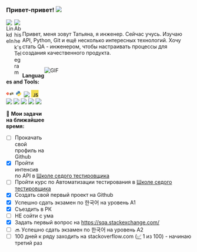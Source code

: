 ### Привет-привет! <img src="https://media.giphy.com/media/hvRJCLFzcasrR4ia7z/giphy.gif" width="25px">
<!--- <a href="https://vk.com/mistress_tatiana_a">
  <img align="left" alt="VKontakte" width="22px" src="https://cdn.jsdelivr.net/npm/simple-icons@v3/icons/vk.svg" />
</a> --->
<a href="https://www.linkedin.com/in/misstatiana">
  <img align="left" alt="LinkdeIn" width="22px" src="https://cdn.jsdelivr.net/npm/simple-icons@v3/icons/linkedin.svg" />
</a>
<a href="https://t.me/mistressTatiana">
  <img align="left" alt="Abhishek's Telegram" width="22px" src="https://cdn.jsdelivr.net/npm/simple-icons@v3/icons/telegram.svg" />
</a>
<!--- <a href="https://www.instagram.com/your_profile">
  <img align="left" alt="Instagram" width="22px" src="https://cdn.jsdelivr.net/npm/simple-icons@v3/icons/instagram.svg" />
</a> --->

<br />

Привет, меня зовут Татьяна, я инженер. Сейчас учусь. Изучаю API, Python, Git и ещё несколько интересных технологий. Хочу стать QA - инженером, чтобы настраивать процессы для создания качественного продукта.

<br />

<img align="right" alt="GIF" src="https://raw.githubusercontent.com/kalashnikov-ulmic/kalashnikov-ulmic/main/%D0%A3%D1%87%D1%83%D1%81%D1%8C%20%D0%BD%D0%B0%20Slurm.png?raw=true" width="400" height="280" />
  
**Languages and Tools:**  

<code><img height="20" src="https://raw.githubusercontent.com/github/explore/80688e429a7d4ef2fca1e82350fe8e3517d3494d/topics/git/git.png"></code>
<code><img height="20" src="https://raw.githubusercontent.com/github/explore/80688e429a7d4ef2fca1e82350fe8e3517d3494d/topics/python/python.png"></code>
<code><img height="20" src="https://styles.redditmedia.com/t5_2s0l3/styles/communityIcon_wwkcaxh9s5a61.png?width=256&s=889d93fe4d8a77a1d9e0103e47bff2ee9298b026"></code>
<code><img height="20" src="https://raw.githubusercontent.com/github/explore/80688e429a7d4ef2fca1e82350fe8e3517d3494d/topics/javascript/javascript.png"></code>
<code><img height="20" src="https://cdn-icons-png.flaticon.com/512/136/136528.png"></code>
<code><img height="20" src="https://cdn-icons-png.flaticon.com/512/5968/5968242.png"></code>
<code><img height="20" src="https://avatars.githubusercontent.com/u/10251060?s=200&v=4"></code>
<code><img height="20" src="https://cacm.acm.org/system/assets/0003/9221/021521_Fiverr_Pascal.large.jpg?1613514238&1613514237"></code>
<code><img height="20" src="https://upload.wikimedia.org/wikipedia/commons/thumb/f/f1/Scratchlogo.svg/1920px-Scratchlogo.svg.png"></code>

🚧 **Мои задачи на ближайшее время:**
<!-- TODO-IST:START -->
* [ ] Прокачать свой профиль на Github
* [x] Пройти интенсив по API в [Школе седого тестировщика](https://sedtest-school.ru/)
* [ ] Пройти курс по Автоматизации тестирования в [Школе седого тестировщика](https://sedtest-school.ru/)
* [x] Создать свой первый проект на Github
* [x] Уcпешно сдать экзамен по 한국어 на уровень A1
* [x] Съездить в РК
* [ ] НЕ сойти с ума
* [x] Задать первый вопрос на https://sqa.stackexchange.com/
* [ ] :soon: Уcпешно сдать экзамен по 한국어 на уровень A2
* [ ] 100 дней к ряду заходить на stackoverflow.com ([:white_check_mark:](https://dev.to/nikolab/complete-list-of-github-markdown-emoji-markup-5aia) 1 из 100) - начинаю третий раз
<!-- TODO-IST:END -->
